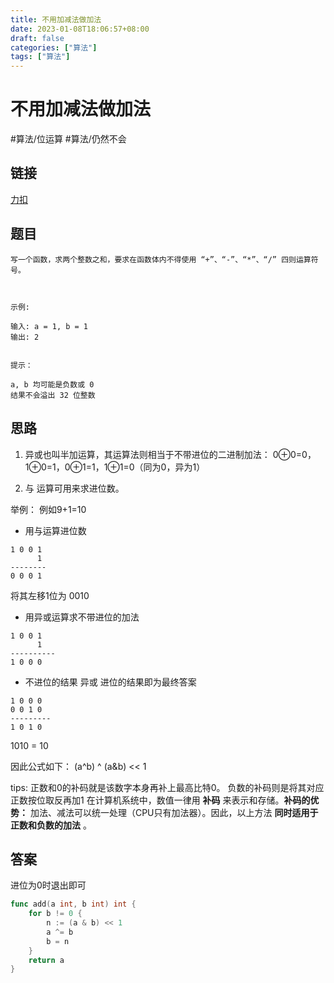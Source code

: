 ```yaml
---
title: 不用加减法做加法
date: 2023-01-08T18:06:57+08:00
draft: false
categories: ["算法"]
tags: ["算法"]
---
```


# 不用加减法做加法
#算法/位运算
#算法/仍然不会

## 链接
[力扣](https://leetcode-cn.com/problems/bu-yong-jia-jian-cheng-chu-zuo-jia-fa-lcof/)

## 题目
```
写一个函数，求两个整数之和，要求在函数体内不得使用 “+”、“-”、“*”、“/” 四则运算符号。

 

示例:

输入: a = 1, b = 1
输出: 2
 

提示：

a, b 均可能是负数或 0
结果不会溢出 32 位整数
```

## 思路

1. 异或也叫半加运算，其运算法则相当于不带进位的二进制加法：
0⊕0=0，1⊕0=1，0⊕1=1，1⊕1=0（同为0，异为1）

2. 与 运算可用来求进位数。

举例：
例如9+1=10

- 用与运算进位数
```
1 0 0 1
      1
--------
0 0 0 1 
```
将其左移1位为 0010

- 用异或运算求不带进位的加法
```
1 0 0 1
      1
----------
1 0 0 0
```

- 不进位的结果 异或 进位的结果即为最终答案
```
1 0 0 0
0 0 1 0
---------
1 0 1 0
```

1010 = 10

因此公式如下：
(a^b) ^ (a&b) << 1

tips:
 正数和0的补码就是该数字本身再补上最高比特0。 负数的补码则是将其对应正数按位取反再加1
在计算机系统中，数值一律用 **补码** 来表示和存储。**补码的优势：** 加法、减法可以统一处理（CPU只有加法器）。因此，以上方法 **同时适用于正数和负数的加法** 。

## 答案
进位为0时退出即可
```go
func add(a int, b int) int {
    for b != 0 {
        n := (a & b) << 1
        a ^= b
        b = n
    }
    return a
}
```